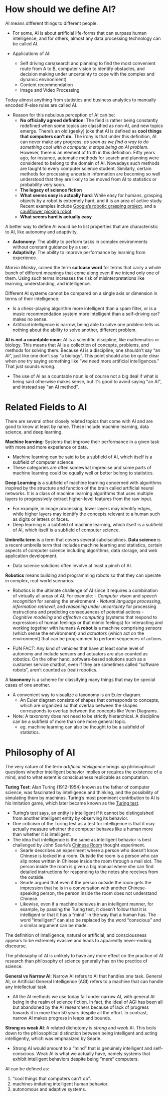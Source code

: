 # How should we define AI?

AI means different things to different people.

- For some, AI is about artificial life-forms that can surpass human intelligence, and for others, almost any data processing technology can be called AI.

- Applications of AI:
  - Self driving cars(search and planning to find the most convenient route from A to B, computer vision to identify obstacles, and decision making under uncertainty to cope with the complex and dynamic environment)
  - Content recommendation
  - Image and Video Processing

Today almost anything from statistics and business analytics to manually encoded if-else rules are called AI.

- Reason for this nebulous perception of AI can be:
  - **No officially agreed definition**: The field is rather being constantly redefined when some topics are classified as non-AI, and new topics emerge. There’s an old (geeky) joke that AI is defined as **cool things that computers can’t do.** The irony is that under this definition, AI can never make any progress: _as soon as we find a way to do something cool with a computer, it stops being an AI problem._ However, there is an element of truth in this definition. Fifty years ago, for instance, automatic methods for search and planning were considered to belong to the domain of AI. Nowadays such methods are taught to every computer science student. Similarly, certain methods for processing uncertain information are becoming so well understood that they are likely to be moved from AI to statistics or probability very soon.
  - **The legacy of science fiction**
  - **What seems easy is actually hard**: While easy for humans, grasping objects by a robot is extremely hard, and it is an area of active study. Recent examples include [Google’s robotic grasping project](https://spectrum.ieee.org/automaton/robotics/artificial-intelligence/google-large-scale-robotic-grasping-project), and a [cauliflower picking robot](https://www.plymouth.ac.uk/research/agri-tech/automated-brassica-harvesting-in-cornwall-abc).
  - **What seems hard is actually easy**

A better way to define AI would be to list properties that are characteristic to AI, like autonomy and adaptivity.

- **Autonomy**: The ability to perform tasks in complex environments without constant guidance by a user.
- **Adaptivity**: The ability to improve performance by learning from experience.

_Marvin Minsky_, coined the term **suitcase word** for terms that carry a whole bunch of different meanings that come along even if we intend only one of them. Using such terms increases the risk of misinterpretations like learning, understanding, and intelligence.

Different AI systems cannot be compared on a single axis or dimension in terms of their intelligence.

- Is a chess-playing algorithm more intelligent than a spam filter, or is a music recommendation system more intelligent than a self-driving car? makes no sense.
- Artificial intelligence is narrow, being able to solve one problem tells us nothing about the ability to solve another, different problem.

**AI is not a countable noun**: AI is a scientific discipline, like mathematics or biology. This means that AI is a collection of concepts, problems, and methods for solving them. Because AI is a discipline, one shouldn’t say “an AI”, just like one don’t say “a biology”. This point should also be quite clear when one try saying something like “we need more artificial intelligences.” That just sounds wrong.

- The use of AI as a countable noun is of course not a big deal if what is being said otherwise makes sense, but it's good to avoid saying "an AI", and instead say "an AI method".

# Related Fields to AI

There are several other closely related topics that come with AI and are good to know at least by name. These include machine learning, data science, and deep learning.

**Machine learning**: Systems that improve their performance in a given task with more and more experience or data.

- Machine learning can be said to be a subfield of AI, which itself is a subfield of computer science.
- These categories are often somewhat imprecise and some parts of machine learning could be equally well or better belong to statistics.

**Deep Learning** is a subfield of machine learning concerned with algorithms inspired by the structure and function of the brain called artificial neural networks. It is a class of machine learning algorithms that uses multiple layers to progressively extract higher-level features from the raw input.

- For example, in image processing, lower layers may identify edges, while higher layers may identify the concepts relevant to a human such as digits or letters or faces.
- Deep learning is a subfield of machine learning, which itself is a subfield of AI, which itself is a subfield of computer science.

**Umbrella term** is a term that covers several subdisciplines.
**Data science** is a recent umbrella term that includes machine learning and statistics, certain aspects of computer science including algorithms, data storage, and web application development.

- Data science solutions often involve at least a pinch of AI.

**Robotics** means building and programming robots so that they can operate in complex, real-world scenarios.

- Robotics is the ultimate challenge of AI since it requires a combination of virtually all areas of AI. For example: - _Computer vision_ and _speech recognition_ for sensing the environment - _Natural language processing_, _information retrieval_, and _reasoning under uncertainty_ for processing instructions and predicting consequences of potential actions - _Cognitive modeling_ and _affective computing_ (systems that respond to expressions of human feelings or that mimic feelings) for interacting and working together with humans
  A **robot** is a machine comprising _sensors_ (which sense the environment) and _actuators_ (which act on the environment) that can be programmed to perform sequences of actions.

- FUN FACT: Any kind of vehicles that have at least some level of autonomy and include sensors and actuators are also counted as robotics. On the other hand, software-based solutions such as a customer service chatbot, even if they are sometimes called “software robots”, aren’t counted as (real) robotics.

A **taxonomy** is a scheme for classifying many things that may be special cases of one another.

- A convenient way to visualize a taxonomy is an Euler diagram.
  - An Euler diagram consists of shapes that corresponds to concepts, which are organized so that overlap between the shapes corresponds to overlap between the concepts like Venn Diagrams.
- Note: A taxonomy does not need to be strictly hierarchical. A discipline can be a subfield of more than one more general topic.
  - eg. machine learning can also be thought to be a subfield of statistics.

# Philosophy of AI

The very nature of the term _artificial intelligence_ brings up philosophical questions whether intelligent behavior implies or requires the existence of a mind, and to what extent is consciousness replicable as computation.

**Turing Test**: Alan Turing (1912-1954) known as the father of computer science, was fascinated by intelligence and thinking, and the possibility of simulating them by machines. Turing’s most prominent contribution to AI is his imitation game, which later became known as the [Turing test](https://en.wikipedia.org/wiki/Turing_test).

- Turing’s test says, an entity is intelligent if it cannot be distinguished from another intelligent entity by observing its behavior.
- One criticism of the Turing test as a test for intelligence is that it may actually measure whether the computer behaves like a human more than whether it is intelligent.
- The idea that intelligence is the same as intelligent behavior is best challenged by John Searle’s [Chinese Room](http://www.iep.utm.edu/chineser/) thought experiment.
  - Searle describes an experiment where a person who doesn’t know Chinese is locked in a room. Outside the room is a person who can slip notes written in Chinese inside the room through a mail slot. The person inside the room is given a big manual where she can find detailed instructions for responding to the notes she receives from the outside.
  - Searle argued that even if the person outside the room gets the impression that he is in a conversation with another Chinese-speaking person, the person inside the room does not understand Chinese.
  - Likewise, even if a machine behaves in an intelligent manner, for example, by passing the Turing test, it doesn’t follow that it is intelligent or that it has a “mind” in the way that a human has. The word “intelligent” can also be replaced by the word “conscious” and a similar argument can be made.

The definition of intelligence, natural or artificial, and consciousness appears to be extremely evasive and leads to apparently never-ending discourse.

The philosophy of AI is unlikely to have any more effect on the practice of AI research than philosophy of science generally has on the practice of science.

**General vs Narrow AI**: Narrow AI refers to AI that handles one task. General AI, or Artificial General Intelligence (AGI) refers to a machine that can handle any intellectual task.

- All the AI methods we use today fall under narrow AI, with general AI being in the realm of science fiction. In fact, the ideal of AGI has been all but abandoned by the AI researchers because of lack of progress towards it in more than 50 years despite all the effort. In contrast, narrow AI makes progress in leaps and bounds.

**Strong vs weak AI**: A related dichotomy is _strong_ and _weak_ AI. This boils down to the philosophical distinction between being intelligent and acting intelligently, which was emphasized by Searle.

- Strong AI would amount to a “mind” that is genuinely intelligent and self-conscious. Weak AI is what we actually have, namely systems that exhibit intelligent behaviors despite being “mere“ computers.

AI can be defined as:

1.  "cool things that computers can't do".
2.  machines imitating intelligent human behavior.
3.  autonomous and adaptive systems.
